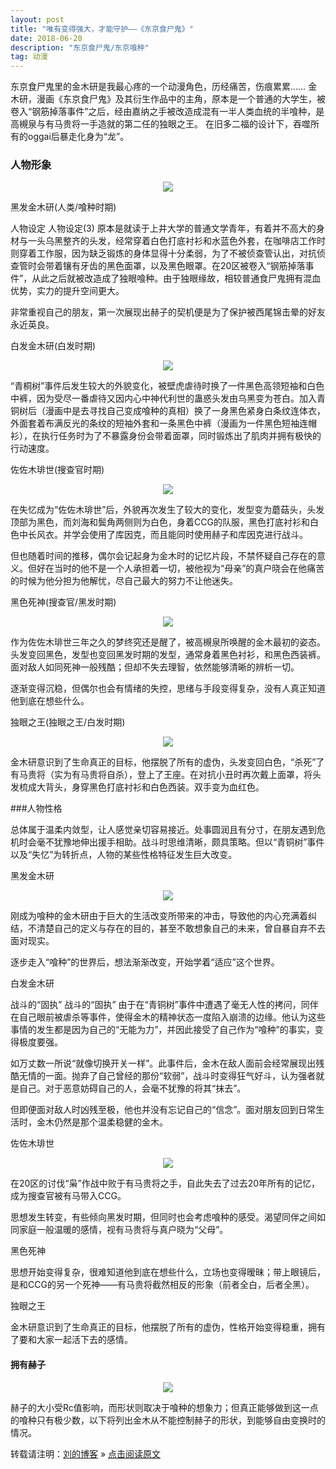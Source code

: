 ```yaml
---
layout: post
title: "唯有变得强大，才能守护——《东京食尸鬼》"
date: 2018-06-20  
description: "东京食尸鬼/东京喰种"
tag: 动漫
---
```



东京食尸鬼里的金木研是我最心疼的一个动漫角色，历经痛苦，伤痕累累……
金木研，漫画《东京食尸鬼》及其衍生作品中的主角，原本是一个普通的大学生，被卷入“钢筋掉落事件”之后，经由嘉纳之手被改造成混有一半人类血统的半喰种，是高槻泉与有马贵将一手造就的第二任的独眼之王。
在旧多二福的设计下，吞噬所有的oggai后暴走化身为“龙”。     

### 人物形象
<div align="center">
	<img src="/images/6.jpg">  
</div>


黑发金木研(人类/喰种时期)

人物设定
人物设定(3)
原本是就读于上井大学的普通文学青年，有着并不高大的身材与一头乌黑整齐的头发，经常穿着白色打底衬衫和水蓝色外套，在咖啡店工作时则穿着工作服，因为缺乏锻炼的身体显得十分柔弱，为了不被侦查管认出，对抗侦查管时会带着镶有牙齿的黑色面罩，以及黑色眼罩。在20区被卷入“钢筋掉落事件”，从此之后就被改造成了独眼喰种。由于独眼缘故，相较普通食尸鬼拥有混血优势，实力的提升空间更大。

非常重视自己的朋友，第一次展现出赫子的契机便是为了保护被西尾锦击晕的好友永近英良。

白发金木研(白发时期)
<div align="center">
	<img src="/images/4.jpg">  
</div>



“青桐树”事件后发生较大的外貌变化，被壁虎虐待时换了一件黑色高领短袖和白色中裤，因为受尽一番虐待又因内心中神代利世的蛊惑头发由乌黑变为苍白。加入青铜树后（漫画中是去寻找自己变成喰种的真相）换了一身黑色紧身白条纹连体衣，外面套着布满反光的条纹的短袖外套和一条黑色中裤（漫画为一件黑色短袖连帽衫），在执行任务时为了不暴露身份会带着面罩，同时锻炼出了肌肉并拥有极快的行动速度。

佐佐木琲世(搜查官时期)

<div align="center">
	<img src="/images/9.jpg">  
</div>

在失忆成为“佐佐木琲世”后，外貌再次发生了较大的变化，发型变为蘑菇头，头发顶部为黑色，而刘海和鬓角两侧则为白色，身着CCG的队服，黑色打底衬衫和白色中长风衣。并学会使用了库因克，而且能同时使用赫子和库因克进行战斗。

但也随着时间的推移，偶尔会记起身为金木时的记忆片段，不禁怀疑自己存在的意义。但好在当时的他不是一个人承担着一切，被他视为“母亲”的真户晓会在他痛苦的时候为他分担为他解忧，尽自己最大的努力不让他迷失。

黑色死神(搜查官/黑发时期)
<div align="center">
	<img src="/images/4.jpg">  
</div>


作为佐佐木琲世三年之久的梦终究还是醒了，被高槻泉所唤醒的金木最初的姿态。头发变回黑色，发型也变回黑发时期的发型，通常身着黑色衬衫，和黑色西装裤。面对敌人如同死神一般残酷；但却不失去理智，依然能够清晰的辨析一切。

逐渐变得沉稳，但偶尔也会有情绪的失控，思绪与手段变得复杂，没有人真正知道他到底在想些什么。

独眼之王(独眼之王/白发时期)
<div align="center">
	<img src="/images/8.jpg">  
</div>


金木研意识到了生命真正的目标，他摆脱了所有的虚伪，头发变回白色，“杀死”了有马贵将（实为有马贵将自杀），登上了王座。在对抗小丑时再次戴上面罩，将头发梳成大背头，身穿黑色打底衬衫和白色西装。双手变为血红色。


###人物性格

总体属于温柔内敛型，让人感觉亲切容易接近。处事圆润且有分寸，在朋友遇到危机时会毫不犹豫地伸出援手相助。战斗时思维清晰，颇具策略。但以“青铜树”事件以及“失忆”为转折点，人物的某些性格特征发生巨大改变。

黑发金木研
<div align="center">
	<img src="/images/5.jpg">  
</div>

刚成为喰种的金木研由于巨大的生活改变所带来的冲击，导致他的内心充满着纠结，不清楚自己的定义与存在的目的，甚至不敢想象自己的未来，曾自暴自弃不去面对现实。

逐步走入“喰种”的世界后，想法渐渐改变，开始学着“适应”这个世界。

白发金木研

战斗的“固执”
战斗的“固执”
由于在“青铜树”事件中遭遇了毫无人性的拷问，同伴在自己眼前被虐杀等事件，使得金木的精神状态一度陷入崩溃的边缘。他认为这些事情的发生都是因为自己的“无能为力”，并因此接受了自己作为“喰种”的事实，变得极度要强。

如万丈数一所说“就像切换开关一样”。此事件后，金木在敌人面前会经常展现出残酷无情的一面。抛弃了自己曾经的那份“软弱”，战斗时变得狂气好斗，认为强者就是自己。对于恶意妨碍自己的人，会毫不犹豫的将其“抹去”。

但即便面对敌人时凶残至极，他也并没有忘记自己的“信念”。面对朋友回到日常生活时，金木仍然是那个温柔稳健的金木。

佐佐木琲世
<div align="center">
	<img src="/images/6.jpg">  
</div>


在20区的讨伐“枭”作战中败于有马贵将之手，自此失去了过去20年所有的记忆，成为搜查官被有马带入CCG。

思想发生转变，有些倾向黑发时期，但同时也会考虑喰种的感受。渴望同伴之间如同家庭一般温暖的感情，视有马贵将与真户晓为“父母”。

黑色死神

思想开始变得复杂，很难知道他到底在想些什么，立场也变得暧昧；带上眼镜后，是和CCG的另一个死神——有马贵将截然相反的形象（前者全白，后者全黑）。

独眼之王

金木研意识到了生命真正的目标，他摆脱了所有的虚伪，性格开始变得稳重，拥有了要和大家一起活下去的感情。
#### 拥有赫子
<div align="center">
	<img src="/images/7.jpg">  
</div>

赫子的大小受Rc值影响，而形状则取决于喰种的想象力；但真正能够做到这一点的喰种只有极少数，以下将列出金木从不能控制赫子的形状，到能够自由变换时的情况。

转载请注明：[刘的博客](https://lyd2580.github.io) » [点击阅读原文](https://lyd2580.github.io)
